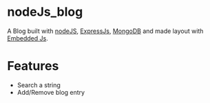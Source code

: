 # nodeJs_blog
A Blog built with [nodeJS](https://nodejs.org/en), [ExpressJs](https://expressjs.com/), [MongoDB](https://www.mongodb.com) and made layout with [Embedded Js](https://ejs.co/).

# Features
- Search a string
- Add/Remove blog entry
